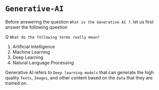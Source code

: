 # `Generative-AI`

Before answering the question ` What is the Generative AI ? `. let us first answer the following question 

Q `What do the following terms really mean?`
  1) Artificial Intelligence
  2) Machine Learning
  3) Deep Learning
  4) Natural Language Processing

Generative AI refers to `Deep learning models` that can generate the high quality `Texts`, `Images`, and other content based on the `data` that they are trained on.  
